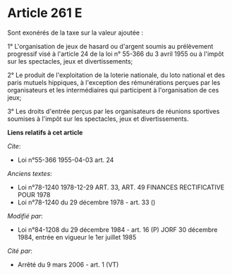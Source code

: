 # Article 261 E

Sont exonérés de la taxe sur la valeur ajoutée :

1° L'organisation de jeux de hasard ou d'argent soumis au prélèvement progressif visé à l'article 24 de la loi n° 55-366 du 3
avril 1955 ou à l'impôt sur les spectacles, jeux et divertissements;

2° Le produit de l'exploitation de la loterie nationale, du loto national et des paris mutuels hippiques, à l'exception des
rémunérations perçues par les organisateurs et les intermédiaires qui participent à l'organisation de ces jeux;

3° Les droits d'entrée perçus par les organisateurs de réunions sportives soumises à l'impôt sur les spectacles, jeux et
divertissements.

**Liens relatifs à cet article**

_Cite_:

  - Loi n°55-366 1955-04-03 art. 24

_Anciens textes_:

  - Loi n°78-1240 1978-12-29 ART. 33, ART. 49 FINANCES RECTIFICATIVE POUR 1978
  - Loi n°78-1240 du 29 décembre 1978 - art. 33 ()

_Modifié par_:

  - Loi n°84-1208 du 29 décembre 1984 - art. 16 (P) JORF 30 décembre 1984, entrée en vigueur le 1er juillet 1985

_Cité par_:

  - Arrêté du 9 mars 2006 - art. 1 (VT)
